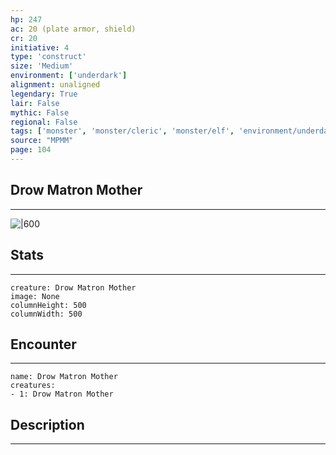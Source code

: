 ```yaml
---
hp: 247
ac: 20 (plate armor, shield)
cr: 20
initiative: 4
type: 'construct'    
size: 'Medium'
environment: ['underdark']
alignment: unaligned
legendary: True
lair: False
mythic: False
regional: False
tags: ['monster', 'monster/cleric', 'monster/elf', 'environment/underdark']
source: "MPMM"
page: 104
---
```


## Drow Matron Mother
---

![|600](D:/Program%20Files/5e.tools/img/bestiary/MPMM/Drow%20Matron%20Mother.webp)

## Stats
---

```statblock
creature: Drow Matron Mother
image: None
columnHeight: 500
columnWidth: 500
```

## Encounter
---

```encounter-table
name: Drow Matron Mother
creatures:
- 1: Drow Matron Mother
```

## Description
---





